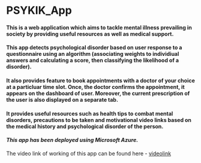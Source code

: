 # PSYKIK_App 

#### This is a web application which aims to tackle mental illness prevailing in society by providing useful resources as well as medical support. 
#### This app detects psychological disorder based on user response to a questionnaire using an algorithm (associating weights to individiual answers and calculating a score, then classifying the likelihood of a disorder). 
#### It also provides feature to book appointments with a doctor of your choice at a particluar time slot. Once, the doctor confirms the appointment, it appears on the dashboard of user. Moreover, the current prescription of the user is also displayed on a separate tab.
#### It provides useful resources such as health tips to combat mental disorders, precautions to be taken and motivational video links based on the medical history and psychological disorder of the person.

#### *This app has been deployed using Microsoft Azure.*

The video link of working of this app can be found here - [videolink](https://www.youtube.com/watch?v=agLYSMw_VCI&feature=youtu.be)
